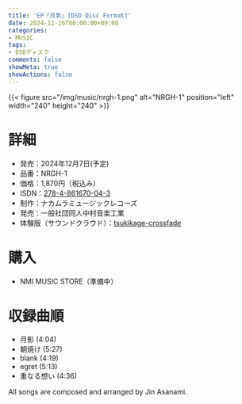 ```yaml
---
title: 'EP「月影」[DSD Disc Format]'
date: 2024-11-26T00:00:00+09:00
categories:
- MUSIC
tags:
- DSDディスク
comments: false
showMeta: true
showActions: false
---
```


{{< figure src="/img/music/nrgh-1.png" alt="NRGH-1" position="left" width="240" height="240" >}}

# 詳細
- 発売：2024年12月7日(予定)
- 品番：NRGH-1
- 価格：1,870円（税込み）
- ISDN：[278-4-861670-04-3](https://isdn.jp/2784861670043)
- 制作：ナカムラミュージックレコーズ
- 発売：一般社団同人中村音楽工業
- 体験版（サウンドクラウド）：[tsukikage-crossfade](https://soundcloud.com/hayatehay/tsukikage-crossfade)

# 購入
- NMI MUSIC STORE（準備中）
<!-- - [NMI MUSIC STORE](https://nmimusic.booth.pm/items/6308487) -->

# 収録曲順
- 月影 (4:04)
- 朝焼け (5:27)
- blank (4:19)
- egret (5:13)
- 重なる想い (4:36)

All songs are composed and arranged by Jin Asanami.
